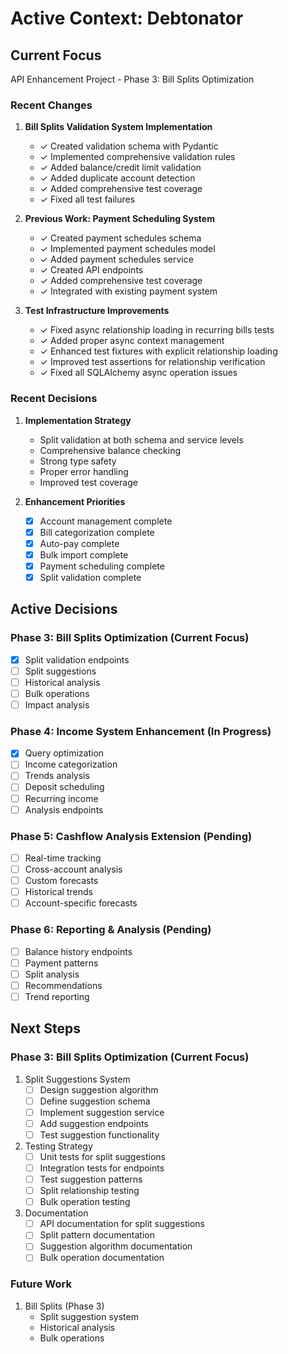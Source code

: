 # Active Context: Debtonator

## Current Focus
API Enhancement Project - Phase 3: Bill Splits Optimization

### Recent Changes
1. **Bill Splits Validation System Implementation**
   - ✓ Created validation schema with Pydantic
   - ✓ Implemented comprehensive validation rules
   - ✓ Added balance/credit limit validation
   - ✓ Added duplicate account detection
   - ✓ Added comprehensive test coverage
   - ✓ Fixed all test failures

2. **Previous Work: Payment Scheduling System**
   - ✓ Created payment schedules schema
   - ✓ Implemented payment schedules model
   - ✓ Added payment schedules service
   - ✓ Created API endpoints
   - ✓ Added comprehensive test coverage
   - ✓ Integrated with existing payment system

3. **Test Infrastructure Improvements**
   - ✓ Fixed async relationship loading in recurring bills tests
   - ✓ Added proper async context management
   - ✓ Enhanced test fixtures with explicit relationship loading
   - ✓ Improved test assertions for relationship verification
   - ✓ Fixed all SQLAlchemy async operation issues

### Recent Decisions
1. **Implementation Strategy**
   - Split validation at both schema and service levels
   - Comprehensive balance checking
   - Strong type safety
   - Proper error handling
   - Improved test coverage

2. **Enhancement Priorities**
   - [x] Account management complete
   - [x] Bill categorization complete
   - [x] Auto-pay complete
   - [x] Bulk import complete
   - [x] Payment scheduling complete
   - [x] Split validation complete

## Active Decisions

### Phase 3: Bill Splits Optimization (Current Focus)
- [x] Split validation endpoints
- [ ] Split suggestions
- [ ] Historical analysis
- [ ] Bulk operations
- [ ] Impact analysis

### Phase 4: Income System Enhancement (In Progress)
- [x] Query optimization
- [ ] Income categorization
- [ ] Trends analysis
- [ ] Deposit scheduling
- [ ] Recurring income
- [ ] Analysis endpoints

### Phase 5: Cashflow Analysis Extension (Pending)
- [ ] Real-time tracking
- [ ] Cross-account analysis
- [ ] Custom forecasts
- [ ] Historical trends
- [ ] Account-specific forecasts

### Phase 6: Reporting & Analysis (Pending)
- [ ] Balance history endpoints
- [ ] Payment patterns
- [ ] Split analysis
- [ ] Recommendations
- [ ] Trend reporting

## Next Steps

### Phase 3: Bill Splits Optimization (Current Focus)
1. Split Suggestions System
   - [ ] Design suggestion algorithm
   - [ ] Define suggestion schema
   - [ ] Implement suggestion service
   - [ ] Add suggestion endpoints
   - [ ] Test suggestion functionality

2. Testing Strategy
   - [ ] Unit tests for split suggestions
   - [ ] Integration tests for endpoints
   - [ ] Test suggestion patterns
   - [ ] Split relationship testing
   - [ ] Bulk operation testing

3. Documentation
   - [ ] API documentation for split suggestions
   - [ ] Split pattern documentation
   - [ ] Suggestion algorithm documentation
   - [ ] Bulk operation documentation

### Future Work
1. Bill Splits (Phase 3)
   - Split suggestion system
   - Historical analysis
   - Bulk operations
